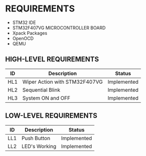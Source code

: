 # REQUIREMENTS

- STM32 IDE
- STM32F407VG MICROCONTROLLER BOARD
- Xpack Packages 
- OpenOCD 
- QEMU 

## HIGH-LEVEL REQUIREMENTS
| ID |Description|Status|
|----|-----------|------|
|HL1|Wiper Action with STM32F407VG|Implemented|
|HL2|Sequential Blink|Implemented|
|HL3|System ON and OFF|Implemented|
## LOW-LEVEL REQUIREMENTS
| ID |Description|Status|
|----|-----------|------|
|LL1|Push Button|Implemented|
|LL2|LED's Working|Implemented|
